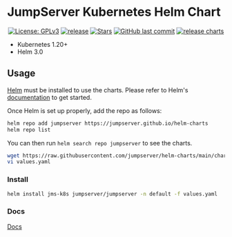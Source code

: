 # JumpServer Kubernetes Helm Chart

<p align="center">
  <a href="https://www.gnu.org/licenses/gpl-3.0.html"><img src="https://img.shields.io/github/license/jumpserver/jumpserver" alt="License: GPLv3"></a>
  <a href="https://shields.io/github/downloads/jumpserver/helm-charts/total"><img src="https://shields.io/github/downloads/jumpserver/helm-charts/total" alt=" release"></a>
  <a href="https://github.com/jumpserver/helm-charts"><img src="https://img.shields.io/github/stars/jumpserver/helm-charts?color=%231890FF&style=flat-square" alt="Stars"></a>
  <a href="https://github.com/jumpserver/helm-charts/commits"><img alt="GitHub last commit" src="https://img.shields.io/github/last-commit/jumpserver/helm-charts.svg" /></a>
  <a href="https://github.com/jumpserver/helm-charts/actions/workflows/release.yml"><img alt="release charts" src="https://github.com/jumpserver/helm-charts/actions/workflows/release.yml/badge.svg" /></a>
</p>


- Kubernetes 1.20+
- Helm 3.0

## Usage

[Helm](https://helm.sh) must be installed to use the charts.
Please refer to Helm's [documentation](https://helm.sh/docs/) to get started.

Once Helm is set up properly, add the repo as follows:

```bash
helm repo add jumpserver https://jumpserver.github.io/helm-charts
helm repo list
```

You can then run `helm search repo jumpserver` to see the charts.

<!--
## License

[Apache 2.0 License](https://github.com/jumpserver/helm-charts/blob/main/LICENSE).  

-->

```bash
wget https://raw.githubusercontent.com/jumpserver/helm-charts/main/charts/jumpserver/values.yaml
vi values.yaml
```

### Install
```bash
helm install jms-k8s jumpserver/jumpserver -n default -f values.yaml
```

### Docs
[Docs](https://github.com/jumpserver/helm-charts/tree/main/charts/jumpserver)
